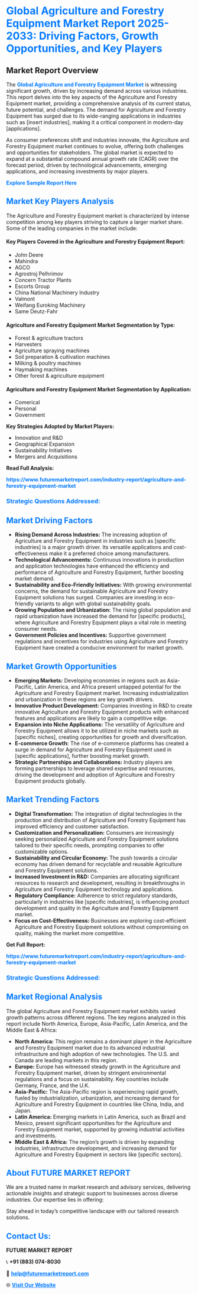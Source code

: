 <h1 style="color: #007BFF;">Global Agriculture and Forestry Equipment Market Report 2025-2033: Driving Factors, Growth Opportunities, and Key Players</h1>

<section id="overview">
<h2>Market Report Overview</h2>
<p>The <a href="https://www.futuremarketreport.com/industry-report/agriculture-and-forestry-equipment-market" style="color: #007BFF; text-decoration: none;"><strong>Global Agriculture and Forestry Equipment Market</strong></a> is witnessing significant growth, driven by increasing demand across various industries. This report delves into the key aspects of the Agriculture and Forestry Equipment market, providing a comprehensive analysis of its current status, future potential, and challenges. The demand for Agriculture and Forestry Equipment has surged due to its wide-ranging applications in industries such as [insert industries], making it a critical component in modern-day [applications].</p>
<p>As consumer preferences shift and industries innovate, the Agriculture and Forestry Equipment market continues to evolve, offering both challenges and opportunities for stakeholders. The global market is expected to expand at a substantial compound annual growth rate (CAGR) over the forecast period, driven by technological advancements, emerging applications, and increasing investments by major players.</p>
</section>

<section id="overview">
<p><a href="https://www.futuremarketreport.com/request-sample/reportId=103282" style="color: #007BFF; text-decoration: none;"><strong>Explore Sample Report Here</strong></a></p>
</section>

<section id="key-players">
<h2 style="color: #007BFF;">Market Key Players Analysis</h2>
<p>The Agriculture and Forestry Equipment market is characterized by intense competition among key players striving to capture a larger market share. Some of the leading companies in the market include:</p>
<h4>Key Players Covered in the Agriculture and Forestry Equipment Report:</h4>
<ul><li>John Deere</li><li>Mahindra</li><li>AGCO</li><li>Agrostroj Pelhrimov</li><li>Concern Tractor Plants</li><li>Escorts Group</li><li>China National Machinery Industry</li><li>Valmont</li><li>Weifang Euroking Machinery</li><li>Same Deutz-Fahr</li></ul>
<h4>Agriculture and Forestry Equipment Market Segmentation by Type:</h4>
<ul><li>Forest &amp; agriculture tractors</li><li>Harvesters</li><li>Agriculture spraying machines</li><li>Soil preparation &amp; cultivation machines</li><li>Milking &amp; poultry machines</li><li>Haymaking machines</li><li>Other forest &amp; agriculture equipment</li></ul>

<h4>Agriculture and Forestry Equipment Market Segmentation by Application:</h4>
<ul><li>Comerical</li><li>Personal</li><li>Government</li></ul>
<p><strong>Key Strategies Adopted by Market Players:</strong></p>
<ul>
<li>Innovation and R&D</li>
<li>Geographical Expansion</li>
<li>Sustainability Initiatives</li>
<li>Mergers and Acquisitions</li>
</ul>
</section>

<section>
<p><strong>Read Full Analysis: </strong></p><a href="https://www.futuremarketreport.com/industry-report/agriculture-and-forestry-equipment-market" style="color: #007BFF; text-decoration: none;"><strong>https://www.futuremarketreport.com/industry-report/agriculture-and-forestry-equipment-market</strong></a>
<h3 style="color: #007BFF;">Strategic Questions Addressed:</h3>
</section>

<section id="driving-factors">
<h2 style="color: #007BFF;">Market Driving Factors</h2>
<ul>
<li><strong>Rising Demand Across Industries:</strong> The increasing adoption of Agriculture and Forestry Equipment in industries such as [specific industries] is a major growth driver. Its versatile applications and cost-effectiveness make it a preferred choice among manufacturers.</li>
<li><strong>Technological Advancements:</strong> Continuous innovations in production and application technologies have enhanced the efficiency and performance of Agriculture and Forestry Equipment, further boosting market demand.</li>
<li><strong>Sustainability and Eco-Friendly Initiatives:</strong> With growing environmental concerns, the demand for sustainable Agriculture and Forestry Equipment solutions has surged. Companies are investing in eco-friendly variants to align with global sustainability goals.</li>
<li><strong>Growing Population and Urbanization:</strong> The rising global population and rapid urbanization have increased the demand for [specific products], where Agriculture and Forestry Equipment plays a vital role in meeting consumer needs.</li>
<li><strong>Government Policies and Incentives:</strong> Supportive government regulations and incentives for industries using Agriculture and Forestry Equipment have created a conducive environment for market growth.</li>
</ul>
</section>

<section id="growth-opportunities">
<h2 style="color: #007BFF;">Market Growth Opportunities</h2>
<ul>
<li><strong>Emerging Markets:</strong> Developing economies in regions such as Asia-Pacific, Latin America, and Africa present untapped potential for the Agriculture and Forestry Equipment market. Increasing industrialization and urbanization in these regions are key growth drivers.</li>
<li><strong>Innovative Product Development:</strong> Companies investing in R&D to create innovative Agriculture and Forestry Equipment products with enhanced features and applications are likely to gain a competitive edge.</li>
<li><strong>Expansion into Niche Applications:</strong> The versatility of Agriculture and Forestry Equipment allows it to be utilized in niche markets such as [specific niches], creating opportunities for growth and diversification.</li>
<li><strong>E-commerce Growth:</strong> The rise of e-commerce platforms has created a surge in demand for Agriculture and Forestry Equipment used in [specific applications], further boosting market growth.</li>
<li><strong>Strategic Partnerships and Collaborations:</strong> Industry players are forming partnerships to leverage shared expertise and resources, driving the development and adoption of Agriculture and Forestry Equipment products globally.</li>
</ul>
</section>

<section id="trending-factors">
<h2 style="color: #007BFF;">Market Trending Factors</h2>
<ul>
<li><strong>Digital Transformation:</strong> The integration of digital technologies in the production and distribution of Agriculture and Forestry Equipment has improved efficiency and customer satisfaction.</li>
<li><strong>Customization and Personalization:</strong> Consumers are increasingly seeking personalized Agriculture and Forestry Equipment solutions tailored to their specific needs, prompting companies to offer customizable options.</li>
<li><strong>Sustainability and Circular Economy:</strong> The push towards a circular economy has driven demand for recyclable and reusable Agriculture and Forestry Equipment solutions.</li>
<li><strong>Increased Investment in R&D:</strong> Companies are allocating significant resources to research and development, resulting in breakthroughs in Agriculture and Forestry Equipment technology and applications.</li>
<li><strong>Regulatory Compliance:</strong> Adherence to strict regulatory standards, particularly in industries like [specific industries], is influencing product development and quality in the Agriculture and Forestry Equipment market.</li>
<li><strong>Focus on Cost-Effectiveness:</strong> Businesses are exploring cost-efficient Agriculture and Forestry Equipment solutions without compromising on quality, making the market more competitive.</li>
</ul>
</section>

<section>
<p><strong>Get Full Report: </strong></p><a href="https://www.futuremarketreport.com/industry-report/agriculture-and-forestry-equipment-market" style="color: #007BFF; text-decoration: none;"><strong>https://www.futuremarketreport.com/industry-report/agriculture-and-forestry-equipment-market</strong></a>
<h3 style="color: #007BFF;">Strategic Questions Addressed:</h3>
</section>


<section id="regional-analysis">
<h2 style="color: #007BFF;">Market Regional Analysis</h2>
<p>The global Agriculture and Forestry Equipment market exhibits varied growth patterns across different regions. The key regions analyzed in this report include North America, Europe, Asia-Pacific, Latin America, and the Middle East & Africa:</p>
<ul>
<li><strong>North America:</strong> This region remains a dominant player in the Agriculture and Forestry Equipment market due to its advanced industrial infrastructure and high adoption of new technologies. The U.S. and Canada are leading markets in this region.</li>
<li><strong>Europe:</strong> Europe has witnessed steady growth in the Agriculture and Forestry Equipment market, driven by stringent environmental regulations and a focus on sustainability. Key countries include Germany, France, and the U.K.</li>
<li><strong>Asia-Pacific:</strong> The Asia-Pacific region is experiencing rapid growth, fueled by industrialization, urbanization, and increasing demand for Agriculture and Forestry Equipment in countries like China, India, and Japan.</li>
<li><strong>Latin America:</strong> Emerging markets in Latin America, such as Brazil and Mexico, present significant opportunities for the Agriculture and Forestry Equipment market, supported by growing industrial activities and investments.</li>
<li><strong>Middle East & Africa:</strong> The region’s growth is driven by expanding industries, infrastructure development, and increasing demand for Agriculture and Forestry Equipment in sectors like [specific sectors].</li>
</ul>
</section>

<footer>
<h2 style="color: #007BFF;">About FUTURE MARKET REPORT</h2>
<p>We are a trusted name in market research and advisory services, delivering actionable insights and strategic support to businesses across diverse industries. Our expertise lies in offering:</p>

<p>Stay ahead in today’s competitive landscape with our tailored research solutions.</p>

<h2 style="color: #007BFF;">Contact Us:</h2>
<p><strong>FUTURE MARKET REPORT</strong></p>
<p>📞 <strong>+91 (883) 074-8030</strong></p>
<p>📧 <strong><a href="mailto:help@futuremarketreport.com" style="color: #007BFF;">help@futuremarketreport.com</a></strong></p>
<p>🌐 <strong><a href="https://www.futuremarketreport.com/" style="color: #007BFF;">Visit Our Website</a></strong></p>
</footer>